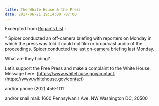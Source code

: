 ```yaml
---
title: The White House & the Press
date: 2017-06-21 19:14:00 -07:00
---
```


Excerpted from [Rogan's List](http://roganslist.blogspot.com/) :

" Spicer conducted an off-camera briefing with reporters on Monday in which the press was told it could not film or broadcast audio of the proceedings. Spicer conducted the [last on-camera ](http://thehill.com/homenews/administration/338457-white-house-reporters-fume-over-off-camera-briefings)briefing last Monday. 

What are they hiding? 

Let’s support the Free Press and make a complaint to the White House. Message here: [https://www.whitehouse.gov/contact](https://www.whitehouse.gov/contact) 

and/or phone (202) 456-1111 

and/or snail mail: 
1600 Pennsylvania Ave. NW 
Washington DC, 20500